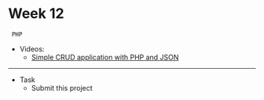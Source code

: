 # Week 12
     PHP
- Videos:
    - [Simple CRUD application with PHP and JSON](https://www.youtube.com/watch?v=DWHZSkn5paQ)


---
- Task
    - Submit this project